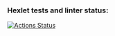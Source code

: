 ### Hexlet tests and linter status:
[![Actions Status](https://github.com/toni25010/layout-designer-project-58/workflows/hexlet-check/badge.svg)](https://github.com/toni25010/layout-designer-project-58/actions)